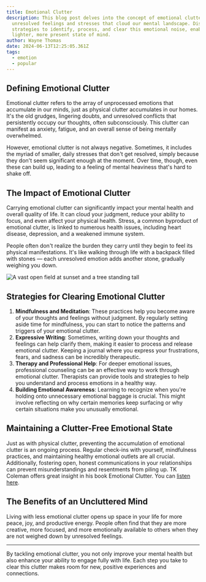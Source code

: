 ```yaml
---
title: Emotional Clutter
description: This blog post delves into the concept of emotional clutter — the
  unresolved feelings and stresses that cloud our mental landscape. Discover
  strategies to identify, process, and clear this emotional noise, enabling a
  lighter, more present state of mind.
author: Wayne Thomas
date: 2024-06-13T12:25:05.361Z
tags:
  - emotion
  - popular
---
```

## Defining Emotional Clutter

Emotional clutter refers to the array of unprocessed emotions that accumulate in our minds, just as physical clutter accumulates in our homes. It's the old grudges, lingering doubts, and unresolved conflicts that persistently occupy our thoughts, often subconsciously. This clutter can manifest as anxiety, fatigue, and an overall sense of being mentally overwhelmed.

However, emotional clutter is not always negative. Sometimes, it includes the myriad of smaller, daily stresses that don't get resolved, simply because they don't seem significant enough at the moment. Over time, though, even these can build up, leading to a feeling of mental heaviness that's hard to shake off.

## The Impact of Emotional Clutter

Carrying emotional clutter can significantly impact your mental health and overall quality of life. It can cloud your judgment, reduce your ability to focus, and even affect your physical health. Stress, a common byproduct of emotional clutter, is linked to numerous health issues, including heart disease, depression, and a weakened immune system.

People often don't realize the burden they carry until they begin to feel its physical manifestations. It's like walking through life with a backpack filled with stones — each unresolved emotion adds another stone, gradually weighing you down.

![A vast open field at sunset and a tree standing tall](/static/img/blog-image.png "A vast open field at sunset and a tree standing tall")

## Strategies for Clearing Emotional Clutter

1. **Mindfulness and Meditation**: These practices help you become aware of your thoughts and feelings without judgment. By regularly setting aside time for mindfulness, you can start to notice the patterns and triggers of your emotional clutter.
2. **Expressive Writing**: Sometimes, writing down your thoughts and feelings can help clarify them, making it easier to process and release emotional clutter. Keeping a journal where you express your frustrations, fears, and sadness can be incredibly therapeutic.
3. **Therapy and Professional Help**: For deeper emotional issues, professional counseling can be an effective way to work through emotional clutter. Therapists can provide tools and strategies to help you understand and process emotions in a healthy way.
4. **Building Emotional Awareness**: Learning to recognize when you're holding onto unnecessary emotional baggage is crucial. This might involve reflecting on why certain memories keep surfacing or why certain situations make you unusually emotional.

## Maintaining a Clutter-Free Emotional State

Just as with physical clutter, preventing the accumulation of emotional clutter is an ongoing process. Regular check-ins with yourself, mindfulness practices, and maintaining healthy emotional outlets are all crucial. Additionally, fostering open, honest communications in your relationships can prevent misunderstandings and resentments from piling up. TK Coleman offers great insight in his book Emotional Clutter. You can [listen here](https://www.youtube.com/watch?v=JitoHTik4pk&ab_channel=TheMinimalists).

## The Benefits of an Uncluttered Mind

Living with less emotional clutter opens up space in your life for more peace, joy, and productive energy. People often find that they are more creative, more focused, and more emotionally available to others when they are not weighed down by unresolved feelings.

- - -

By tackling emotional clutter, you not only improve your mental health but also enhance your ability to engage fully with life. Each step you take to clear this clutter makes room for new, positive experiences and connections.